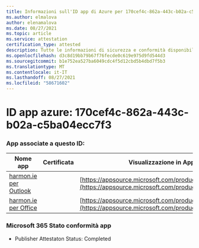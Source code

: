 ```yaml
---
title: Informazioni sull'ID app di Azure per 170cef4c-862a-443c-b02a-c5ba04ecc7f3
ms.author: elmalova
author: elenamalova
ms.date: 08/27/2021
ms.topic: article
ms.service: attestation
certification_type: attested
description: Tutte le informazioni di sicurezza e conformità disponibili per 170cef4c-862a-443c-b02a-c5ba04ecc7f3.
ms.openlocfilehash: d3c8d19bb79b67f76fecde0c619e975d9fd544d3
ms.sourcegitcommit: b1e752ea527ba6049cdc4f5d12cbd5b4dbd7f5b3
ms.translationtype: MT
ms.contentlocale: it-IT
ms.lasthandoff: 08/27/2021
ms.locfileid: "58671602"
---
```

# <a name="azure-app-id-170cef4c-862a-443c-b02a-c5ba04ecc7f3"></a>ID app azure: 170cef4c-862a-443c-b02a-c5ba04ecc7f3


### <a name="apps-associated-with-this-id"></a>App associate a questo ID:
| **Nome app** | **Certificata** | **Visualizzazione in AppSource** |
|--------------|---------------|-----------------------|
| [harmon.ie per Outlook](https://docs.microsoft.com/microsoft-365-app-certification/forward/WA103004101) |  | [https://appsource.microsoft.com/product/office/WA103004101](https://appsource.microsoft.com/product/office/WA103004101) |
| [harmon.ie per Office](https://docs.microsoft.com/microsoft-365-app-certification/forward/WA104381050) |  | [https://appsource.microsoft.com/product/office/WA104381050](https://appsource.microsoft.com/product/office/WA104381050) |

### <a name="microsoft-365-app-compliance-status"></a>Microsoft 365 Stato conformità app
- Publisher Attestaton Status: Completed
